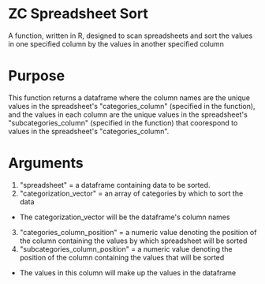 # ZC Spreadsheet Sort
A function, written in R, designed to scan spreadsheets and sort the values in one specified column by the values in another specified column

# Purpose
This function returns a dataframe where the column names are the unique values in the spreadsheet's "categories_column" (specified in the function), and the values in each column are the unique values in the spreadsheet's "subcategories_column" (specified in the function) that coorespond to values in the spreadsheet's "categories_column".

# Arguments
 1. "spreadsheet" = a dataframe containing data to be sorted. 
 2. "categorization_vector" = an array of categories by which to sort the data
  - The categorization_vector will be the dataframe's column names 
 3. "categories_column_position" = a numeric value denoting the position of the column containing the values
   by which spreadsheet will be sorted
  4. "subcategories_column_position" = a numeric value denoting the position of the column containing the values
   that will be sorted 
   - The values in this column will make up the values in the dataframe 
